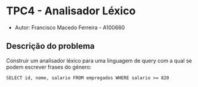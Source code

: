 # TPC4 - Analisador Léxico

- Autor: Francisco Macedo Ferreira - A100660

## Descrição do problema

Construir um analisador léxico para uma linguagem de query com a qual se podem escrever frases do género:

```
SELECT id, nome, salario FROM empregados WHERE salario >= 820
```